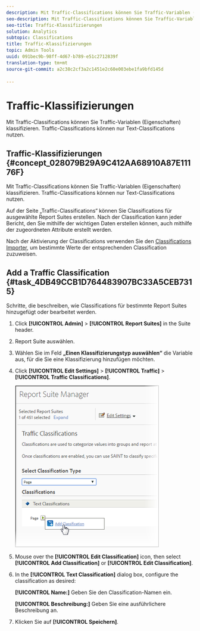 ```yaml
---
description: Mit Traffic-Classifications können Sie Traffic-Variablen (Eigenschaften) klassifizieren. Traffic-Classifications können nur Text-Classifications nutzen.
seo-description: Mit Traffic-Classifications können Sie Traffic-Variablen (Eigenschaften) klassifizieren. Traffic-Classifications können nur Text-Classifications nutzen.
seo-title: Traffic-Klassifizierungen
solution: Analytics
subtopic: Classifications
title: Traffic-Klassifizierungen
topic: Admin Tools
uuid: 091bec9b-98ff-4d67-b789-e51c2712839f
translation-type: tm+mt
source-git-commit: a2c38c2cf3a2c1451e2c60e003ebe1fa9bfd145d

---
```



# Traffic-Klassifizierungen

Mit Traffic-Classifications können Sie Traffic-Variablen (Eigenschaften) klassifizieren. Traffic-Classifications können nur Text-Classifications nutzen.

## Traffic-Klassifizierungen {#concept_028079B29A9C412AA68910A87E11176F}

Mit Traffic-Classifications können Sie Traffic-Variablen (Eigenschaften) klassifizieren. Traffic-Classifications können nur Text-Classifications nutzen.

Auf der Seite „Traffic-Classifications“ können Sie Classifications für ausgewählte Report Suites erstellen. Nach der Classification kann jeder Bericht, den Sie mithilfe der wichtigen Daten erstellen können, auch mithilfe der zugeordneten Attribute erstellt werden.

Nach der Aktivierung der Classifications verwenden Sie den [Classifications Importer](../../components/c-classifications2/c-classifications-importer/c-working-with-saint.md#concept_08ED8C7A86C64E7DA5DE3044BB94B2EA), um bestimmte Werte der entsprechenden Classification zuzuweisen.

## Add a Traffic Classification {#task_4DB49CCB1D764483907BC33A5CEB7315}

<!-- 

t_classification_add_traffic.xml

 -->

Schritte, die beschreiben, wie Classifications für bestimmte Report Suites hinzugefügt oder bearbeitet werden.

1. Click **[!UICONTROL Admin]** &gt; **[!UICONTROL Report Suites]** in the Suite header.
1. Report Suite auswählen.
1.  Wählen Sie im Feld **„Einen Klassifizierungstyp auswählen“** die Variable aus, für die Sie eine Klassifizierung hinzufügen möchten.
1. Click **[!UICONTROL Edit Settings]** &gt; **[!UICONTROL Traffic]** &gt; **[!UICONTROL Traffic Classifications]**.

   ![Schritt-Info](assets/traffic-classification.png)

1. Mouse over the **[!UICONTROL Edit Classification]** icon, then select **[!UICONTROL Add Classification]** or **[!UICONTROL Edit Classification]**.
1. In the **[!UICONTROL Text Classification]** dialog box, configure the classification as desired:

   **[!UICONTROL Name:]** Geben Sie den Classification-Namen ein.

   **[!UICONTROL Beschreibung:]** Geben Sie eine ausführlichere Beschreibung an.
1. Klicken Sie auf **[!UICONTROL Speichern]**.
